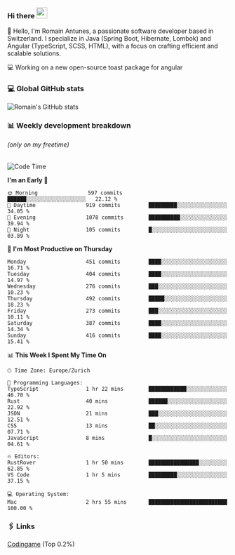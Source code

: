 ### Hi there <img src="https://media.giphy.com/media/hvRJCLFzcasrR4ia7z/giphy.gif" width="25px" height="25px">

👋 Hello, I'm Romain Antunes, a passionate software developer based in Switzerland. I specialize in Java (Spring Boot, Hibernate, Lombok) and Angular (TypeScript, SCSS, HTML), with a focus on crafting efficient and scalable solutions.

💻 Working on a new open-source toast package for angular

### 💻 Global GitHub stats
![Romain's GitHub stats](https://github-readme-streak-stats.herokuapp.com?user=RomainAntunes&theme=dark)


### 📊 Weekly development breakdown 
###### *(only on my freetime)*

<!--START_SECTION:wakastats-->
![Code Time](http://img.shields.io/badge/Code%20Time-1%2C855%20hrs%2043%20mins-blue)

**I'm an Early 🐤** 

```text
🌞 Morning                597 commits         ██████░░░░░░░░░░░░░░░░░░░   22.12 % 
🌆 Daytime                919 commits         █████████░░░░░░░░░░░░░░░░   34.05 % 
🌃 Evening                1078 commits        ██████████░░░░░░░░░░░░░░░   39.94 % 
🌙 Night                  105 commits         █░░░░░░░░░░░░░░░░░░░░░░░░   03.89 % 
```
📅 **I'm Most Productive on Thursday** 

```text
Monday                   451 commits         ████░░░░░░░░░░░░░░░░░░░░░   16.71 % 
Tuesday                  404 commits         ████░░░░░░░░░░░░░░░░░░░░░   14.97 % 
Wednesday                276 commits         ███░░░░░░░░░░░░░░░░░░░░░░   10.23 % 
Thursday                 492 commits         █████░░░░░░░░░░░░░░░░░░░░   18.23 % 
Friday                   273 commits         ███░░░░░░░░░░░░░░░░░░░░░░   10.11 % 
Saturday                 387 commits         ████░░░░░░░░░░░░░░░░░░░░░   14.34 % 
Sunday                   416 commits         ████░░░░░░░░░░░░░░░░░░░░░   15.41 % 
```


📊 **This Week I Spent My Time On** 

```text
🕑︎ Time Zone: Europe/Zurich

💬 Programming Languages: 
TypeScript               1 hr 22 mins        ████████████░░░░░░░░░░░░░   46.70 % 
Rust                     40 mins             ██████░░░░░░░░░░░░░░░░░░░   22.92 % 
JSON                     21 mins             ███░░░░░░░░░░░░░░░░░░░░░░   12.51 % 
CSS                      13 mins             ██░░░░░░░░░░░░░░░░░░░░░░░   07.71 % 
JavaScript               8 mins              █░░░░░░░░░░░░░░░░░░░░░░░░   04.61 % 

🔥 Editors: 
RustRover                1 hr 50 mins        ████████████████░░░░░░░░░   62.85 % 
VS Code                  1 hr 5 mins         █████████░░░░░░░░░░░░░░░░   37.15 % 

💻 Operating System: 
Mac                      2 hrs 55 mins       █████████████████████████   100.00 % 
```


<!--END_SECTION:wakastats-->

### 🖇 Links

[Codingame](https://www.codingame.com/profile/defc3ee5279aecc1bb6114e1f994ea9b3325423) (Top 0.2%)
